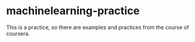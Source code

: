 # machinelearning-practice
This is a practice, so there are examples and practices from the course of coursera.
